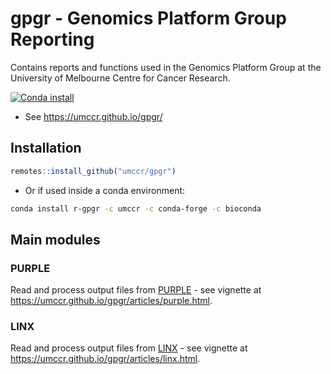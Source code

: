 # gpgr - Genomics Platform Group Reporting

Contains reports and functions used in the Genomics Platform Group
at the University of Melbourne Centre for Cancer Research.

[![Conda install](https://anaconda.org/umccr/r-gpgr/badges/installer/conda.svg)](https://anaconda.org/umccr/r-gpgr)

- See <https://umccr.github.io/gpgr/>

## Installation

```r
remotes::install_github("umccr/gpgr")
```

- Or if used inside a conda environment:

```bash
conda install r-gpgr -c umccr -c conda-forge -c bioconda
```

## Main modules

### PURPLE

Read and process output files from
[PURPLE](https://github.com/hartwigmedical/hmftools/tree/master/purity-ploidy-estimator) - see
vignette at <https://umccr.github.io/gpgr/articles/purple.html>.

### LINX

Read and process output files from
[LINX](https://github.com/hartwigmedical/hmftools/tree/master/linx) - see
vignette at <https://umccr.github.io/gpgr/articles/linx.html>.

